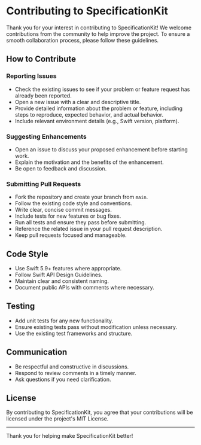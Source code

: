 # Contributing to SpecificationKit

Thank you for your interest in contributing to SpecificationKit! We welcome contributions from the community to help improve the project. To ensure a smooth collaboration process, please follow these guidelines.

## How to Contribute

### Reporting Issues

- Check the existing issues to see if your problem or feature request has already been reported.
- Open a new issue with a clear and descriptive title.
- Provide detailed information about the problem or feature, including steps to reproduce, expected behavior, and actual behavior.
- Include relevant environment details (e.g., Swift version, platform).

### Suggesting Enhancements

- Open an issue to discuss your proposed enhancement before starting work.
- Explain the motivation and the benefits of the enhancement.
- Be open to feedback and discussion.

### Submitting Pull Requests

- Fork the repository and create your branch from `main`.
- Follow the existing code style and conventions.
- Write clear, concise commit messages.
- Include tests for new features or bug fixes.
- Run all tests and ensure they pass before submitting.
- Reference the related issue in your pull request description.
- Keep pull requests focused and manageable.

## Code Style

- Use Swift 5.9+ features where appropriate.
- Follow Swift API Design Guidelines.
- Maintain clear and consistent naming.
- Document public APIs with comments where necessary.

## Testing

- Add unit tests for any new functionality.
- Ensure existing tests pass without modification unless necessary.
- Use the existing test frameworks and structure.

## Communication

- Be respectful and constructive in discussions.
- Respond to review comments in a timely manner.
- Ask questions if you need clarification.

## License

By contributing to SpecificationKit, you agree that your contributions will be licensed under the project's MIT License.

---

Thank you for helping make SpecificationKit better!